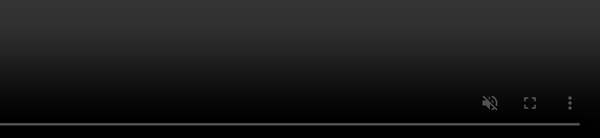<p align="center"><img src="https://res.cloudinary.com/dtfbvvkyp/image/upload/v1566331377/laravel-logolockup-cmyk-red.svg" width="400"></p>

<p align="center">
<a href="https://travis-ci.org/laravel/framework"><img src="https://travis-ci.org/laravel/framework.svg" alt="Build Status"></a>
<a href="https://packagist.org/packages/laravel/framework"><img src="https://poser.pugx.org/laravel/framework/d/total.svg" alt="Total Downloads"></a>
<a href="https://packagist.org/packages/laravel/framework"><img src="https://poser.pugx.org/laravel/framework/v/stable.svg" alt="Latest Stable Version"></a>
<a href="https://packagist.org/packages/laravel/framework"><img src="https://poser.pugx.org/laravel/framework/license.svg" alt="License"></a>
</p>

<h1>Installation</h1>
<ul>
<li>1. Clone the repo and cd into it</li>
<li>2. composer install</li>
<li>3.Rename or copy .env.example file to .env</li>
<li>4.Set your TMDB_TOKEN in your .env file. You can get an API key <span><a href="https://www.themoviedb.org/documentation/api">here</a></span>. Make sure to use the "API Read Access Token (v4
auth)" from the TMDb dashboard.</li>
<li>5.php artisan key:generate</li>
<li>6.php artisan serve or use Laravel Valet or Laravel Homestead</li>
<li>7.Visit localhost:8000 in your browser</li>
</ul>

<h1>Description</h1>
<p>Movie App using Laravel, Tailwind CSS and The Movie DB REST API. I go over the different architecture options and the
different popular technologies around the Laravel/Vue community. We'll be making use of several Laravel 7 features like
the HTTP Client and Blade Components. We then style our application with the latest version of Tailwind CSS, using new
features like CSS Grid and CSS Transitions.</p>

<h1>watch now</h1>
<style>
#myVideo {
  position: fixed;
  right: 0;
  bottom: 0;
  min-width: 100%;
  min-height: 100%;
}

/* Add some content at the bottom of the video/page */
.content {
  position: fixed;
  bottom: 0;
  background: rgba(0, 0, 0, 0.5);
  color: #f1f1f1;
  width: 100%;
  padding: 20px;
}

/* Style the button used to pause/play the video */
#myBtn {
  width: 200px;
  font-size: 18px;
  padding: 10px;
  border: none;
  background: #000;
  color: #fff;
  cursor: pointer;
}

#myBtn:hover {
  background: #ddd;
  color: black;
}
</style>
<!-- The video -->
<video autoplay muted loop id="myVideo">
  <source src="https://vimeo.com/user115645166/review/419322094/4967cb19a4" type="video/mp4">
</video>

<!-- Optional: some overlay text to describe the video -->
<div class="content">
  <h1>Heading</h1>
  <p>Lorem ipsum...</p>
  <!-- Use a button to pause/play the video with JavaScript -->
  <button id="myBtn" onclick="myFunction()">Pause</button>
</div>
<script>
// Get the video
var video = document.getElementById("myVideo");

// Get the button
var btn = document.getElementById("myBtn");

// Pause and play the video, and change the button text
function myFunction() {
  if (video.paused) {
    video.play();
    btn.innerHTML = "Pause";
  } else {
    video.pause();
    btn.innerHTML = "Play";
  }
}
</script>

